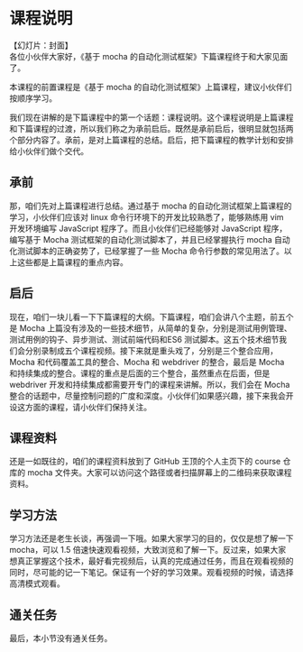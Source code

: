 # 课程说明

【幻灯片：封面】  
各位小伙伴大家好，《基于 mocha 的自动化测试框架》下篇课程终于和大家见面了。

本课程的前置课程是《基于 mocha 的自动化测试框架》上篇课程，建议小伙伴们按顺序学习。

我们现在讲解的是下篇课程中的第一个话题：课程说明。这个课程说明是上篇课程和下篇课程的过渡，所以我们称之为承前启后。既然是承前启后，很明显就包括两个部分内容了。承前，是对上篇课程的总结。启后，把下篇课程的教学计划和安排给小伙伴们做个交代。

## 承前

那，咱们先对上篇课程进行总结。通过基于 mocha 的自动化测试框架上篇课程的学习，小伙伴们应该对 linux 命令行环境下的开发比较熟悉了，能够熟练用 vim 开发环境编写 JavaScript 程序了。而且小伙伴们已经能够对 JavaScript 程序，编写基于 Mocha 测试框架的自动化测试脚本了，并且已经掌握执行 mocha 自动化测试脚本的正确姿势了，已经掌握了一些 Mocha 命令行参数的常见用法了。以上这些都是上篇课程的重点内容。

## 启后

现在，咱们一块儿看一下下篇课程的大纲。下篇课程，咱们会讲八个主题，前五个是 Mocha 上篇没有涉及的一些技术细节，从简单的复杂，分别是测试用例管理、测试用例的钩子、异步测试、测试前端代码和ES6 测试脚本。这五个技术细节我们会分别录制成五个课程视频。接下来就是重头戏了，分别是三个整合应用，Mocha 和代码覆盖工具的整合、Mocha 和 webdriver 的整合，最后是 Mocha 和持续集成的整合。课程的重点是后面的三个整合，虽然重点在后面，但是 webdriver 开发和持续集成都需要开专门的课程来讲解。所以，我们会在 Mocha 整合的话题中，尽量控制问题的广度和深度。小伙伴们如果感兴趣，接下来我会开设这方面的课程，请小伙伴们保持关注。

## 课程资料

还是一如既往的，咱们的课程资料放到了 GitHub 王顶的个人主页下的 course 仓库的 mocha 文件夹。大家可以访问这个路径或者扫描屏幕上的二维码来获取课程资料。

## 学习方法

学习方法还是老生长谈，再强调一下哦。如果大家学习的目的，仅仅是想了解一下 mocha，可以 1.5 倍速快速观看视频，大致浏览和了解一下。反过来，如果大家想真正掌握这个技术，最好看完视频后，认真的完成通过任务，而且在观看视频的同时，尽可能的记一下笔记。保证有一个好的学习效果。观看视频的时候，请选择高清模式观看。

## 通关任务

最后，本小节没有通关任务。


